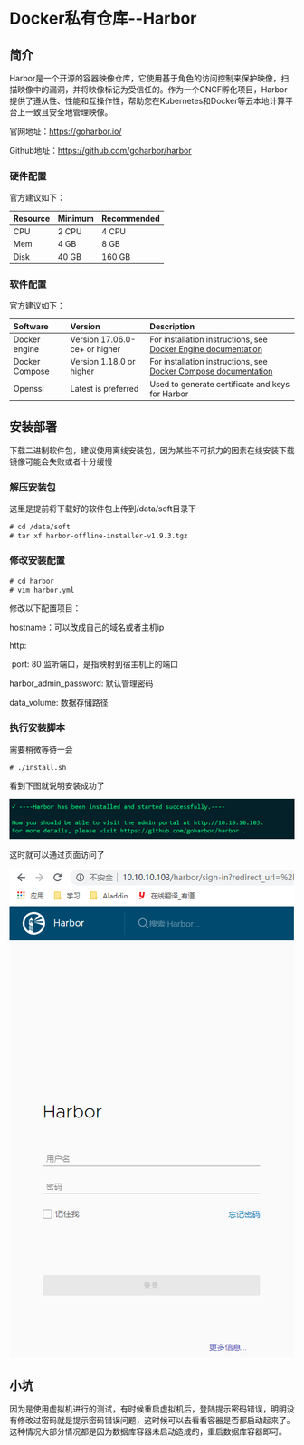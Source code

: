 # Docker私有仓库--Harbor

## 简介

Harbor是一个开源的容器映像仓库，它使用基于角色的访问控制来保护映像，扫描映像中的漏洞，并将映像标记为受信任的。作为一个CNCF孵化项目，Harbor提供了遵从性、性能和互操作性，帮助您在Kubernetes和Docker等云本地计算平台上一致且安全地管理映像。

官网地址：https://goharbor.io/

Github地址：https://github.com/goharbor/harbor



### 硬件配置

官方建议如下：

| Resource | Minimum | Recommended |
| :------- | :------ | :---------- |
| CPU      | 2 CPU   | 4 CPU       |
| Mem      | 4 GB    | 8 GB        |
| Disk     | 40 GB   | 160 GB      |

### 软件配置

官方建议如下：

| Software       | Version                       | Description                                                  |
| :------------- | :---------------------------- | :----------------------------------------------------------- |
| Docker engine  | Version 17.06.0-ce+ or higher | For installation instructions, see [Docker Engine documentation](https://docs.docker.com/engine/installation/) |
| Docker Compose | Version 1.18.0 or higher      | For installation instructions, see [Docker Compose documentation](https://docs.docker.com/compose/install/) |
| Openssl        | Latest is preferred           | Used to generate certificate and keys for Harbor             |



## 安装部署

下载二进制软件包，建议使用离线安装包，因为某些不可抗力的因素在线安装下载镜像可能会失败或者十分缓慢

### 解压安装包

这里是提前将下载好的软件包上传到/data/soft目录下

```shell
# cd /data/soft
# tar xf harbor-offline-installer-v1.9.3.tgz
```

### 修改安装配置

```shell
# cd harbor
# vim harbor.yml
```

修改以下配置项目：

hostname：可以改成自己的域名或者主机ip

http:

​     port: 80    监听端口，是指映射到宿主机上的端口

harbor_admin_password: 默认管理密码

data_volume:  数据存储路径

### 执行安装脚本

需要稍微等待一会

```
# ./install.sh
```

看到下图就说明安装成功了

![image-20200603140521435](images/image-20200603140521435.png)



这时就可以通过页面访问了

![image-20200603140559161](images/image-20200603140559161-1591173077539.png)





## 小坑

因为是使用虚拟机进行的测试，有时候重启虚拟机后，登陆提示密码错误，明明没有修改过密码就是提示密码错误问题，这时候可以去看看容器是否都启动起来了。这种情况大部分情况都是因为数据库容器未启动造成的，重启数据库容器即可。